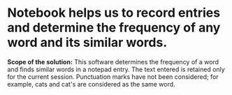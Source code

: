 # Notebook helps us to record entries and determine the frequency of any word and its similar words.

__Scope of the solution:__
This software determines the frequency of a word and finds similar words in a notepad entry. The text entered is retained only for the current session. Punctuation marks have not been considered; for example, cats and cat's are considered as the same word.
